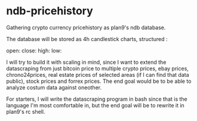 # ndb-pricehistory
Gathering crypto currency pricehistory as plan9's ndb database.

The database will be stored as 4h candlestick charts, structured :

open:
close:
high:
low:

I will try to build it with scaling in mind, since I want to extend the datascraping from just bitcoin price to multiple crypto prices, ebay prices, chrono24prices, real estate prices of selected areas (if I can find that data public), stock prices and forrex prices. The end goal would be to be able to analyze costum data against oneother.

For starters, I will write the datascraping program in bash since that is the language I'm most comfortable in, but the end goal will be to rewrite it in plan9's rc shell.

